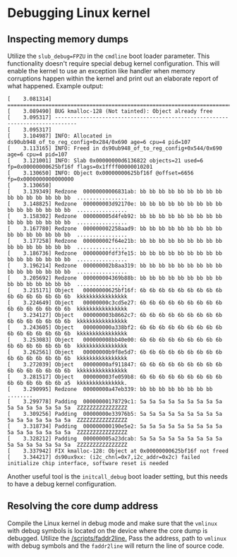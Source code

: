 # Debugging Linux kernel

## Inspecting memory dumps

Utilize the `slub_debug=FPZU` in the `cmdline` boot loader parameter. This functionality doesn't require special debug kernel configuration.
This will enable the kernel to use an exception like handler when memory corruptions happen within the kernel and print out an elaborate report of what happened.
Example output:
```
[    3.081314] =============================================================================
[    3.089490] BUG kmalloc-128 (Not tainted): Object already free
[    3.095317] -----------------------------------------------------------------------------
[    3.095317]
[    3.104987] INFO: Allocated in ds90ub948_of_to_reg_config+0x284/0x690 age=6 cpu=4 pid=107
[    3.113165] INFO: Freed in ds90ub948_of_to_reg_config+0x544/0x690 age=6 cpu=4 pid=107
[    3.121001] INFO: Slab 0x00000000d6136822 objects=21 used=6 fp=0x00000000625bf16f flags=0x1ffff00000010201
[    3.130650] INFO: Object 0x00000000625bf16f @offset=6656 fp=0x0000000000000000
[    3.130650]
[    3.139349] Redzone  00000000006831ab: bb bb bb bb bb bb bb bb bb bb bb bb bb bb bb bb  ................
[    3.148825] Redzone  000000003d92170e: bb bb bb bb bb bb bb bb bb bb bb bb bb bb bb bb  ................
[    3.158302] Redzone  000000005d4feb92: bb bb bb bb bb bb bb bb bb bb bb bb bb bb bb bb  ................
[    3.167780] Redzone  000000002258aad9: bb bb bb bb bb bb bb bb bb bb bb bb bb bb bb bb  ................
[    3.177258] Redzone  000000002f64e21b: bb bb bb bb bb bb bb bb bb bb bb bb bb bb bb bb  ................
[    3.186736] Redzone  00000000fdf3fe15: bb bb bb bb bb bb bb bb bb bb bb bb bb bb bb bb  ................
[    3.196214] Redzone  000000002b8aa319: bb bb bb bb bb bb bb bb bb bb bb bb bb bb bb bb  ................
[    3.205692] Redzone  000000004369b88b: bb bb bb bb bb bb bb bb bb bb bb bb bb bb bb bb  ................
[    3.215171] Object   00000000625bf16f: 6b 6b 6b 6b 6b 6b 6b 6b 6b 6b 6b 6b 6b 6b 6b 6b  kkkkkkkkkkkkkkkk
[    3.224649] Object   00000000c3cd5e27: 6b 6b 6b 6b 6b 6b 6b 6b 6b 6b 6b 6b 6b 6b 6b 6b  kkkkkkkkkkkkkkkk
[    3.234127] Object   000000003b8662c7: 6b 6b 6b 6b 6b 6b 6b 6b 6b 6b 6b 6b 6b 6b 6b 6b  kkkkkkkkkkkkkkkk
[    3.243605] Object   000000000a338bf2: 6b 6b 6b 6b 6b 6b 6b 6b 6b 6b 6b 6b 6b 6b 6b 6b  kkkkkkkkkkkkkkkk
[    3.253083] Object   000000008bb40e00: 6b 6b 6b 6b 6b 6b 6b 6b 6b 6b 6b 6b 6b 6b 6b 6b  kkkkkkkkkkkkkkkk
[    3.262561] Object   00000000b9f8e5d7: 6b 6b 6b 6b 6b 6b 6b 6b 6b 6b 6b 6b 6b 6b 6b 6b  kkkkkkkkkkkkkkkk
[    3.272039] Object   00000000af911847: 6b 6b 6b 6b 6b 6b 6b 6b 6b 6b 6b 6b 6b 6b 6b 6b  kkkkkkkkkkkkkkkk
[    3.281517] Object   000000003fe059b8: 6b 6b 6b 6b 6b 6b 6b 6b 6b 6b 6b 6b 6b 6b 6b a5  kkkkkkkkkkkkkkk.
[    3.290995] Redzone  00000000a47eb339: bb bb bb bb bb bb bb bb                          ........
[    3.299778] Padding  00000000178729c1: 5a 5a 5a 5a 5a 5a 5a 5a 5a 5a 5a 5a 5a 5a 5a 5a  ZZZZZZZZZZZZZZZZ
[    3.309256] Padding  00000000e33976b5: 5a 5a 5a 5a 5a 5a 5a 5a 5a 5a 5a 5a 5a 5a 5a 5a  ZZZZZZZZZZZZZZZZ
[    3.318734] Padding  000000000190e5e2: 5a 5a 5a 5a 5a 5a 5a 5a 5a 5a 5a 5a 5a 5a 5a 5a  ZZZZZZZZZZZZZZZZ
[    3.328212] Padding  000000005a23dcab: 5a 5a 5a 5a 5a 5a 5a 5a 5a 5a 5a 5a 5a 5a 5a 5a  ZZZZZZZZZZZZZZZZ
[    3.337942] FIX kmalloc-128: Object at 0x00000000625bf16f not freed
[    3.344217] ds90ux9xx: (i2c_chnl=0x7,i2c_addr=0x2c) failed initialize chip interface, software reset is needed
```

Another useful tool is the `initcall_debug` boot loader setting, but this needs to have a debug kernel configuration.

## Resolving the core dump address

Compile the Linux kernel in debug mode and make sure that the `vmlinux` with debug symbols 
is located on the device where the core dump is debugged. Utilize the [<linux-src>/scripts/faddr2line.](https://github.com/torvalds/linux/blob/master/scripts/faddr2line)
Pass the address, path to `vmlinux` with debug symbols and the `faddr2line` will return 
the line of source code.
